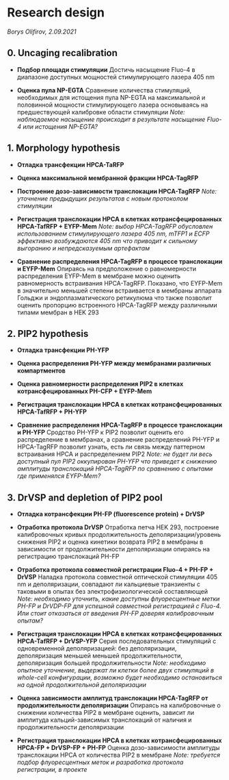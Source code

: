 Research design
===============
*Borys Olifirov, 2.09.2021*

## 0. Uncaging recalibration
- **Подбор площади стимуляции**
  Достичь насыщение Fluo-4 в диапазоне доступных мощностей стимулирующего лазера 405 nm

- **Оценка пула NP-EGTA**
   Сравнение количества стимуляций, необходимых для истощения пула NP-EGTA на максимальной и половинной мощности стимулирующего лазера основываясь на предшествующей калибровке области стимуляции
 *Note: наблюдаемое насыщение происходит в результате насыщение Fluo-4 или истощения NP-EGTA?*


## 1. Morphology hypothesis
- **Отладка трансфекции HPCA-TaRFP**

- **Оценка максимальной мембранной фракции HPCA-TagRFP**

- **Построение дозо-зависимости транслокации HPCA-TagRFP**
*Note: уточнение предыдущих результатов с новым протоколом стимуляции*

- **Регистрация транслокации HPCA в клетках котрансфецированных HPCA-TafRFP + EYFP-Mem**
*Note: выбор HPCA-TagRFP обусловлен использованием стимулирующего лазера 405 nm, mTFP1 и ECFP эффективно возбуждаются 405 nm что приводит к сильному выгоранию и непредсказуемым артефактам*

- **Сравнение распределения HPCA-TagRFP в процессе транслокации и EYFP-Mem**
  Опираясь на предположение о равномерности распределения EYFP-Mem в мембране можно оценить равномерность встраивания HPCA-TagRFP. Показано, что EYFP-Mem в значительно меньшей степени встраивается в мембраны аппарата Гольджи и эндоплазматического ретикулюма что также позволит оценить пропорцию встроенного HPCA-TagRFP между различными типами мембран в HEK 293


## 2. PIP2 hypothesis
- **Отладка трансфекции PH-YFP**

- **Оценка распределения PH-YFP между мембранами различных компартментов**

- **Оценка равномерности распределения PIP2 в клетках котрансфецированных PH-CFP + EYFP-Mem**

- **Регистрация транслокации HPCA в клетках котрансфецированных HPCA-TafRFP + PH-YFP**

- **Сравнение распределения HPCA-TagRFP в процессе транслокации и PH-YFP**
  Сродство PH-YFP к PIP2 позволит оценить его распределение в мембранах, а сравнение распределений PH-YFP и HPCA-TagRFP позволит узнать, есть ли связь между паттерном встраивания HPCA и распределением PIP2
*Note: не будет ли весь доступный пул PIP2 оккупирован PH-YFP что приведет к снижению амплитуды транслокаций HPCA-TagRFP по сравнению с опытами где применялся EYFP-Mem?*

## 3. DrVSP and depletion of PIP2 pool
- **Отладка котрансфекции PH-FP (fluorescence protein) + DrVSP**

- **Отработка протокола DrVSP**
  Отработка петча HEK 293, построение калибровочных кривых продолжительность деполяризации/уровень снижения PIP2 и оценка кинетики возврата PIP2 в мембраны в зависимости от продолжительности деполяризации опираясь на регистрацию транслокаций PH-FP

- **Отработка протокола совместной регистрации Fluo-4 + PH-FP + DrVSP**
  Наладка протокола совместной оптической стимуляции 405 nm и деполяризации, совпадают ли кальциевые транзиенты с таковыми в опытах без электрофизиологической составляющей
*Note: необходимо уточнить, какие доступны флуоресцентные метки PH-FP и DrVDP-FP для успешной совместной регистрацией с Fluo-4. Или стоит отказаться от введения PH-FP доверяя калибровочным опытам?*

- **Регистрация транслокации HPCA в клетках котрансфецированных HPCA-TafRFP + DrVSP-YFP**
  Серия последовательных стимуляций с одновременной деполяризацией: без деполяризации, деполяризация меньшей меньшей продолжительности, деполяризация большей продолжительности
*Note: необходимо опытное уточнение, выдержат ли клетки более двух стимуляций в whole-cell конфигурации, возможно будет необходимо остановиться на одной продолжительной деполяризации*

- **Оценка зависимости амплитуд транслокации HPCA-TagRFP от продолжительности деполяризации**
  Опираясь на калибровочные о снижении количества PIP2 в мембране оценить, зависит ли амплитуда кальций-зависимых транслокаций от наличия и продолжительности деполяризации

- **Регистрация транслокации HPCA в клетках котрансфецированных HPCA-FP + DrVSP-FP + PH-FP**
  Оценка дозо-зависимости амплитуды транслокации HPCA от количества PIP2 в мембране
*Note: требуется подбор флуоресцентных меток и разработка протокола регистрации, в проекте*
